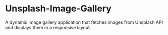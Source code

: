 # Unsplash-Image-Gallery
A dynamic image gallery application that fetches images from Unsplash API and displays them in a responsive layout.
